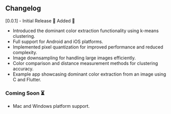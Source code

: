## Changelog

[0.0.1] - Initial Release 🎉
Added 🚀
- Introduced the dominant color extraction functionality using k-means clustering.
- Full support for Android and iOS platforms.
- Implemented pixel quantization for improved performance and reduced complexity.
- Image downsampling for handling large images efficiently.
- Color comparison and distance measurement methods for clustering accuracy.
- Example app showcasing dominant color extraction from an image using C and Flutter.

### Coming Soon ⏳
- Mac and Windows platform support.
